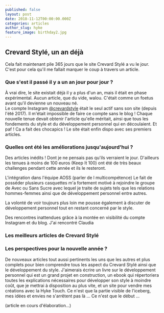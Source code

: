 ```yaml
---
published: false
layout: post
date: 2018-11-12T00:00:00.000Z
categories: articles
author_slug: hyke
feature_image: birthday2.jpg
---
```

## Crevard Stylé, un an déjà

Cela fait maintenant pile 365 jours que le site Crevard Stylé a vu le jour. C'est pour cela qu'il me fallait marquer le coup à travers un article.

### Que s'est il passé il y a un an jour pour jour ?

À vrai dire, le site existait déjà il y a plus d'un an, mais il était en phase expérimental. Aucun article, que du vide, walou. C'était comme un foetus avant qu'il devienne un nouveau né.  
Le compte Instagram [@crevardstyle](https://www.instagram.com/crevardstyle/) était le seul actif sans son site (depuis l'été 2017).
Il m'était impossible de faire ce compte sans le blog !
Chaque nouvelle tenue devait obtenir l'article qu'elle méritait, ainsi que tous les fondements du style et du développement personnel qui en découlaient. 
Et paf ! Ca a fait des chocapics ! Le site était enfin dispo avec ses premiers articles.

### Quelles ont été les améliorations jusqu'aujourd'hui ?

Des articles inédits ! Dont je ne pensais pas qu'ils verraient le jour. D'ailleurs les tenues à moins de 100 euros (Keep It 100) ont été de très beaux challenges pendant cette année et ils le resteront.


L'intégration dans l'équipe AOSS (parler de l multicompétence)
Le fait de posséder plusieurs casquettes m'a fortement motivé à rejoindre le groupe de Avec ou Sans Sucre avec lequel je traite de sujets tels que les relations hommes-femmes ainsi que de développement personnel entre autres.

La volonté de voir toujours plus loin me pousse également à discuter de développement personnel tout en restant concerné par le style.

Des rencontres inattendues grâce à la montée en visibilité du compte Instagram et du blog.
J'ai rencontré Claudia 

### Les meilleurs articles de Crevard Stylé



### Les perspectives pour la nouvelle année ?

De nouveaux articles tout aussi pertinents les uns que les autres et plus complets pour bien comprendre tous les aspect du Crevard Stylé ainsi que le développement du style. J'aimerais écrire un livre sur le développement personnel qui est un grand projet en construction, un ebook qui répertoriera toutes les explications nécessaires pour développer son style à moindre coût, que je mettrai à disposition au plus vite, et un site pour vendre mes créations avec la Hyke Touch. Ce n'est que la partie visible de l'iceberg, mes idées et envies ne s'arrêtent pas là ... 
Ce n'est que le début ...

(article en cours d'élaboration...)
